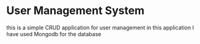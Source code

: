 # User Management System

this is a simple CRUD application for user management
in this application I have used Mongodb for the database

